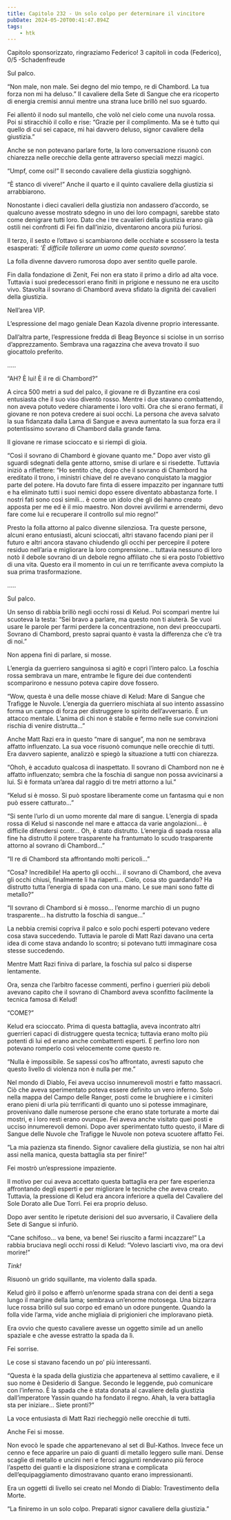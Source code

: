 ```yaml
---
title: Capitolo 232 - Un solo colpo per determinare il vincitore
pubDate: 2024-05-20T00:41:47.894Z
tags:
    - htk
---
```


Capitolo sponsorizzato, ringraziamo Federico!
3 capitoli in coda (Federico), 0/5
-Schadenfreude

Sul palco.

“Non male, non male. Sei degno del mio tempo, re di Chambord. La tua forza non mi ha deluso.” Il cavaliere della Sete di Sangue che era ricoperto di energia cremisi annuì mentre una strana luce brillò nel suo sguardo.

Fei allentò il nodo sul mantello, che volò nel cielo come una nuvola rossa. Poi si stiracchiò il collo e rise: “Grazie per il complimento. Ma se è tutto qui quello di cui sei capace, mi hai davvero deluso, signor cavaliere della giustizia.”

Anche se non potevano parlare forte, la loro conversazione risuonò con chiarezza nelle orecchie della gente attraverso speciali mezzi magici.

“Umpf, come osi!” Il secondo cavaliere della giustizia sogghignò.

“È stanco di vivere!” Anche il quarto e il quinto cavaliere della giustizia si arrabbiarono.

Nonostante i dieci cavalieri della giustizia non andassero d’accordo, se qualcuno avesse mostrato sdegno in uno dei loro compagni, sarebbe stato come denigrare tutti loro. Dato che i tre cavalieri della giustizia erano già ostili nei confronti di Fei fin dall’inizio, diventarono ancora più furiosi.

Il terzo, il sesto e l’ottavo si scambiarono delle occhiate e scossero la testa esasperati: <em>’È difficile tollerare un uomo come questo sovrano’.</em>

La folla divenne davvero rumorosa dopo aver sentito quelle parole.

Fin dalla fondazione di Zenit, Fei non era stato il primo a dirlo ad alta voce. Tuttavia i suoi predecessori erano finiti in prigione e nessuno ne era uscito vivo. Stavolta il sovrano di Chambord aveva sfidato la dignità dei cavalieri della giustizia.

Nell’area VIP.

L’espressione del mago geniale Dean Kazola divenne proprio interessante.

Dall’altra parte, l’espressione fredda di Beag Beyonce si sciolse in un sorriso d’apprezzamento. Sembrava una ragazzina che aveva trovato il suo giocattolo preferito.

…..

“AH? È lui! È il re di Chambord?”

A circa 500 metri a sud del palco, il giovane re di Byzantine era così entusiasta che il suo viso diventò rosso. Mentre i due stavano combattendo, non aveva potuto vedere chiaramente i loro volti. Ora che si erano fermati, il giovane re non poteva credere ai suoi occhi. La persona che aveva salvato la sua fidanzata dalla Lama di Sangue e aveva aumentato la sua forza era il potentissimo sovrano di Chambord dalla grande fama.

Il giovane re rimase scioccato e si riempì di gioia.

“Così il sovrano di Chambord è giovane quanto me.” Dopo aver visto gli sguardi sdegnati della gente attorno, smise di urlare e si risedette. Tuttavia iniziò a riflettere: “Ho sentito che, dopo che il sovrano di Chambord ha ereditato il trono, i ministri chiave del re avevano conquistato la maggior parte del potere.
Ha dovuto fare finta di essere impazzito per ingannare tutti e ha eliminato tutti i suoi nemici dopo essere diventato abbastanza forte. I nostri fati sono così simili… è come un idolo che gli dei hanno creato apposta per me ed è il mio maestro. Non dovrei avvilirmi e arrendermi, devo fare come lui e recuperare il controllo sul mio regno!”

Presto la folla attorno al palco divenne silenziosa. Tra queste persone, alcuni erano entusiasti, alcuni scioccati, altri stavano facendo piani per il futuro e altri ancora stavano chiudendo gli occhi per percepire il potere residuo nell’aria e migliorare la loro comprensione… tuttavia nessuno di loro notò il debole sovrano di un debole regno affiliato che si era posto l’obiettivo di una vita.
Questo era il momento in cui un re terrificante aveva compiuto la sua prima trasformazione.

…..

Sul palco.

Un senso di rabbia brillò negli occhi rossi di Kelud. Poi scomparì mentre lui scuoteva la testa: “Sei bravo a parlare, ma questo non ti aiuterà. Se vuoi usare le parole per farmi perdere la concentrazione, non devi preoccuparti. Sovrano di Chambord, presto saprai quanto è vasta la differenza che c’è tra di noi.”

Non appena finì di parlare, si mosse.

L’energia da guerriero sanguinosa si agitò e coprì l’intero palco. La foschia rossa sembrava un mare, entrambe le figure dei due contendenti scomparirono e nessuno poteva capire dove fossero.

“Wow, questa è una delle mosse chiave di Kelud: Mare di Sangue che Trafigge le Nuvole. L’energia da guerriero mischiata al suo intento assassino forma un campo di forza per distruggere lo spirito dell’avversario. È un attacco mentale. L’anima di chi non è stabile e fermo nelle sue convinzioni rischia di venire distrutta…”

Anche Matt Razi era in questo “mare di sangue”, ma non ne sembrava affatto influenzato. La sua voce risuonò comunque nelle orecchie di tutti. Era davvero sapiente, analizzò e spiegò la situazione a tutti con chiarezza.

“Ohoh, è accaduto qualcosa di inaspettato. Il sovrano di Chambord non ne è affatto influenzato; sembra che la foschia di sangue non possa avvicinarsi a lui. Si è formata un’area dal raggio di tre metri attorno a lui.”

“Kelud si è mosso. Si può spostare liberamente come un fantasma qui e non può essere catturato…”

“Si sente l’urlo di un uomo morente dal mare di sangue. L’energia di spada rossa di Kelud si nasconde nel mare e attacca da varie angolazioni… è difficile difendersi contr… Oh, è stato distrutto. L’energia di spada rossa alla fine ha distrutto il potere trasparente ha frantumato lo scudo trasparente attorno al sovrano di Chambord…”

“Il re di Chambord sta affrontando molti pericoli…”

“Cosa? Incredibile! Ha aperto gli occhi… il sovrano di Chambord, che aveva gli occhi chiusi, finalmente li ha riaperti… Cielo, cosa sto guardando? Ha distrutto tutta l’energia di spada con una mano. Le sue mani sono fatte di metallo?”

“Il sovrano di Chambord si è mosso… l’enorme marchio di un pugno trasparente… ha distrutto la foschia di sangue…”

La nebbia cremisi copriva il palco e solo pochi esperti potevano vedere cosa stava succedendo. Tuttavia le parole di Matt Razi davano una certa idea di come stava andando lo scontro; si potevano tutti immaginare cosa stesse succedendo.

Mentre Matt Razi finiva di parlare, la foschia sul palco si disperse lentamente.

Ora, senza che l’arbitro facesse commenti, perfino i guerrieri più deboli avevano capito che il sovrano di Chambord aveva sconfitto facilmente la tecnica famosa di Kelud!

“COME?”

Kelud era scioccato. Prima di questa battaglia, aveva incontrato altri guerrieri capaci di distruggere questa tecnica; tuttavia erano molto più potenti di lui ed erano anche combattenti esperti. E perfino loro non potevano romperlo così velocemente come questo re.

“Nulla è impossibile. Se sapessi cos’ho affrontato, avresti saputo che questo livello di violenza non è nulla per me.”

Nel mondo di Diablo, Fei aveva ucciso innumerevoli mostri e fatto massacri. Ciò che aveva sperimentato poteva essere definito un vero inferno. Solo nella mappa del Campo delle Ranger, posti come le brughiere e i cimiteri erano pieni di urla più terrificanti di quanto uno si potesse immaginare, provenivano dalle numerose persone che erano state torturate a morte dai mostri, e i loro resti erano ovunque.
Fei aveva anche visitato quei posti e ucciso innumerevoli demoni. Dopo aver sperimentato tutto questo, il Mare di Sangue delle Nuvole che Trafigge le Nuvole non poteva scuotere affatto Fei.

“La mia pazienza sta finendo. Signor cavaliere della giustizia, se non hai altri assi nella manica, questa battaglia sta per finire!”

Fei mostrò un’espressione impaziente.

Il motivo per cui aveva accettato questa battaglia era per fare esperienza affrontando degli esperti e per migliorare le tecniche che aveva creato. Tuttavia, la pressione di Kelud era ancora inferiore a quella del Cavaliere del Sole Dorato alle Due Torri. Fei era proprio deluso.

Dopo aver sentito le ripetute derisioni del suo avversario, il Cavaliere della Sete di Sangue si infuriò.

“Cane schifoso… va bene, va bene! Sei riuscito a farmi incazzare!” La rabbia bruciava negli occhi rossi di Kelud: “Volevo lasciarti vivo, ma ora devi morire!”

<em>Tink!</em>

Risuonò un grido squillante, ma violento dalla spada.

Kelud girò il polso e afferrò un’enorme spada strana con dei denti a sega lungo il margine della lama; sembrava un’enorme motosega. Una bizzarra luce rossa brillò sul suo corpo ed emanò un odore pungente. Quando la folla vide l’arma, vide anche migliaia di prigionieri che imploravano pietà.

Era ovvio che questo cavaliere avesse un oggetto simile ad un anello spaziale e che avesse estratto la spada da lì.

Fei sorrise.

Le cose si stavano facendo un po’ più interessanti.

“Questa è la spada della giustizia che apparteneva al settimo cavaliere, e il suo nome è Desiderio di Sangue. Secondo le leggende, può comunicare con l’inferno. È la spada che è stata donata al cavaliere della giustizia dall’imperatore Yassin quando ha fondato il regno. Ahah, la vera battaglia sta per iniziare… Siete pronti?”

La voce entusiasta di Matt Razi riecheggiò nelle orecchie di tutti.

Anche Fei si mosse.

Non evocò le spade che appartenevano al set di Bul-Kathos. Invece fece un cenno e fece apparire un paio di guanti di metallo leggero sulle mani. Dense scaglie di metallo e uncini neri e feroci aggiunti rendevano più feroce l’aspetto dei guanti e la disposizione strana e complicata dell’equipaggiamento dimostravano quanto erano impressionanti.

Era un oggetti di livello sei creato nel Mondo di Diablo: Travestimento della Morte.

“La finiremo in un solo colpo. Preparati signor cavaliere della giustizia.”



